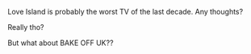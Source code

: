
Love Island is probably the worst TV of the last decade. Any thoughts?

Really tho?


But what about BAKE OFF UK??

